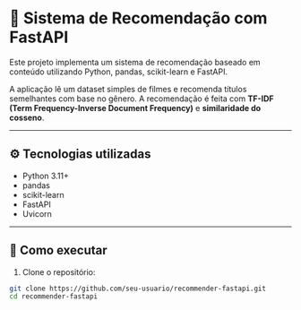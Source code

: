 # 🎯 Sistema de Recomendação com FastAPI

Este projeto implementa um sistema de recomendação baseado em conteúdo utilizando Python, pandas, scikit-learn e FastAPI.

A aplicação lê um dataset simples de filmes e recomenda títulos semelhantes com base no gênero. A recomendação é feita com **TF-IDF (Term Frequency-Inverse Document Frequency)** e **similaridade do cosseno**.

---

## ⚙️ Tecnologias utilizadas

- Python 3.11+
- pandas
- scikit-learn
- FastAPI
- Uvicorn

---

## 🚀 Como executar

1. Clone o repositório:

```bash
git clone https://github.com/seu-usuario/recommender-fastapi.git
cd recommender-fastapi
